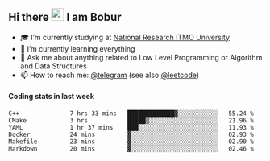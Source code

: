 ## Hi there <img src="https://media.giphy.com/media/hvRJCLFzcasrR4ia7z/giphy.gif" width="25px"> I am Bobur

- :mortar_board: I’m currently studying at [National Research ITMO University](https://itmo.ru/)
- :seedling: I’m currently learning everything
- :speech_balloon: Ask me about anything related to Low Level Programming or Algorithm and Data Structures
- :mailbox: How to reach me: [@telegram](https://t.me/bobur_zakirov) (see also [@leetcode](https://leetcode.com/insanis/))      

#### Coding stats in last week

<!--START_SECTION:waka-->

```text
C++              7 hrs 33 mins   █████████████▓░░░░░░░░░░░   55.24 %
CMake            3 hrs           █████▒░░░░░░░░░░░░░░░░░░░   21.96 %
YAML             1 hr 37 mins    ███░░░░░░░░░░░░░░░░░░░░░░   11.93 %
Docker           24 mins         ▓░░░░░░░░░░░░░░░░░░░░░░░░   02.93 %
Makefile         23 mins         ▓░░░░░░░░░░░░░░░░░░░░░░░░   02.90 %
Markdown         20 mins         ▓░░░░░░░░░░░░░░░░░░░░░░░░   02.46 %
```

<!--END_SECTION:waka-->
